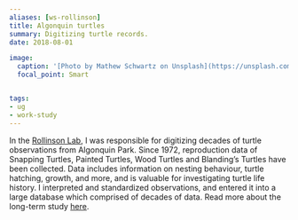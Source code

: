 ```yaml
---
aliases: [ws-rollinson]
title: Algonquin turtles
summary: Digitizing turtle records.
date: 2018-08-01

image:
  caption: '[Photo by Mathew Schwartz on Unsplash](https://unsplash.com/photos/w4tjvHHcwbg)'
  focal_point: Smart


tags:
- ug
- work-study
---
```


In the [Rollinson Lab](http://rollinson.eeb.utoronto.ca/), I was responsible for digitizing decades of turtle observations from Algonquin Park. Since 1972, reproduction data of Snapping Turtles, Painted Turtles, Wood Turtles and Blanding’s Turtles have been collected. Data includes information on nesting behaviour, turtle hatching, growth, and more, and is valuable for investigating turtle life history. I interpreted and standardized observations, and entered it into a large database which comprised of decades of data. Read more about the long-term study [here](https://www.algonquinwrs.ca/index.php/portfolio/research/painted-and-snapping-turtle-life-history-research/).
